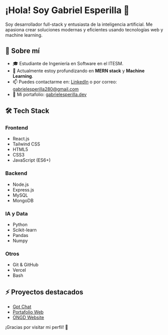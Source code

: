 # ¡Hola! Soy Gabriel Esperilla 👋

Soy desarrollador full-stack y entusiasta de la inteligencia artificial. Me apasiona crear soluciones modernas y eficientes usando tecnologías web y machine learning.

## 🚀 Sobre mí
- 🎓 Estudiante de Ingeniería en Software en el ITESM.
- 🌱 Actualmente estoy profundizando en **MERN stack** y **Machine Learning**.
- 📫 Puedes contactarme en: [LinkedIn](https://www.linkedin.com/in/gabrielesperilla/) o por correo: gabrielesperilla280@gmail.com
- 🚀 Mi portafolio: [gabrielesperilla.dev](https://gabrielesperilla.dev)

## 🛠️ Tech Stack
### Frontend
- React.js
- Tailwind CSS
- HTML5
- CSS3
- JavaScript (ES6+)

### Backend
- Node.js
- Express.js
- MySQL
- MongoDB

### IA y Data
- Python
- Scikit-learn
- Pandas
- Numpy

### Otros
- Git & GitHub
- Vercel
- Bash

## ⚡ Proyectos destacados
- [Gpt Chat](https://gpt-clone-juqjfnb5h-leongab08s-projects.vercel.app/)
- [Portafolio Web](https://www.gabriel-esperilla.dev/)
- [ONGD Website](https://ecoguardians-gmfsqjw3g-leongab08s-projects.vercel.app/r)

¡Gracias por visitar mi perfil! 🚀
